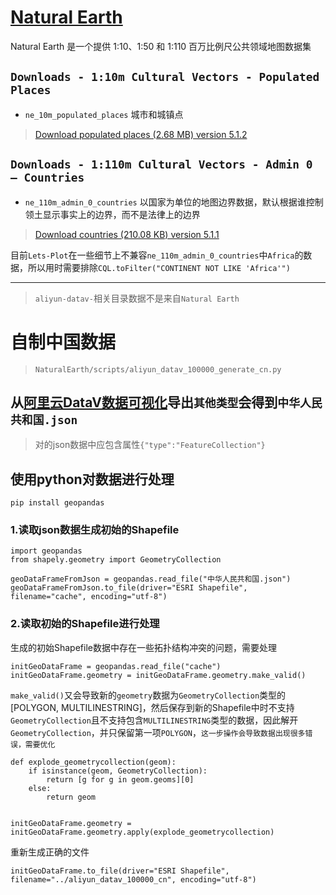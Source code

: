 # [Natural Earth](https://www.naturalearthdata.com/)
Natural Earth 是一个提供 1:10、1:50 和 1:110 百万比例尺公共领域地图数据集

## `Downloads - 1:10m Cultural Vectors - Populated Places`
- `ne_10m_populated_places` 城市和城镇点

> [Download populated places (2.68 MB) version 5.1.2](https://www.naturalearthdata.com/http//www.naturalearthdata.com/download/10m/cultural/ne_10m_populated_places.zip)

## `Downloads - 1:110m Cultural Vectors - Admin 0 – Countries`
- `ne_110m_admin_0_countries` 以国家为单位的地图边界数据，默认根据谁控制领土显示事实上的边界，而不是法律上的边界

> [Download countries (210.08 KB) version 5.1.1](https://www.naturalearthdata.com/http//www.naturalearthdata.com/download/110m/cultural/ne_110m_admin_0_countries.zip)

目前`Lets-Plot`在一些细节上不兼容`ne_110m_admin_0_countries`中`Africa`的数据，所以用时需要排除`CQL.toFilter("CONTINENT NOT LIKE 'Africa'")`

----------
> `aliyun-datav-`相关目录数据不是来自`Natural Earth`
# 自制中国数据
> `NaturalEarth/scripts/aliyun_datav_100000_generate_cn.py`
## 从[阿里云DataV数据可视化](https://datav.aliyun.com/portal/school/atlas/area_selector)导出`其他类型`会得到`中华人民共和国.json`
> 对的json数据中应包含属性`{"type":"FeatureCollection"}`

## 使用python对数据进行处理
```shell
pip install geopandas
```
### 1.读取json数据生成初始的Shapefile
```
import geopandas
from shapely.geometry import GeometryCollection

geoDataFrameFromJson = geopandas.read_file("中华人民共和国.json")
geoDataFrameFromJson.to_file(driver="ESRI Shapefile", filename="cache", encoding="utf-8")
```

### 2.读取初始的Shapefile进行处理
生成的初始Shapefile数据中存在一些拓扑结构冲突的问题，需要处理
```
initGeoDataFrame = geopandas.read_file("cache")
initGeoDataFrame.geometry = initGeoDataFrame.geometry.make_valid()
```
`make_valid()`又会导致新的`geometry`数据为`GeometryCollection`类型的[POLYGON, MULTILINESTRING]，然后保存到新的Shapefile中时不支持`GeometryCollection`且不支持包含`MULTILINESTRING`类型的数据，因此解开`GeometryCollection`，并只保留第一项`POLYGON`，`这一步操作会导致数据出现很多错误，需要优化`
```
def explode_geometrycollection(geom):
    if isinstance(geom, GeometryCollection):
        return [g for g in geom.geoms][0]
    else:
        return geom


initGeoDataFrame.geometry = initGeoDataFrame.geometry.apply(explode_geometrycollection)
```
重新生成正确的文件
```
initGeoDataFrame.to_file(driver="ESRI Shapefile", filename="../aliyun_datav_100000_cn", encoding="utf-8")
```